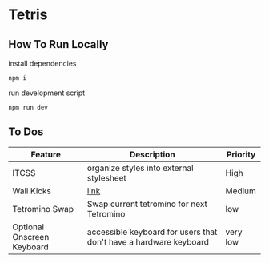 # Tetris
 

## How To Run Locally 

install dependencies 
```
npm i
```

run development script
```
npm run dev
```

## To Dos 

Feature | Description | Priority
--- | --- | ---
ITCSS | organize styles into external stylesheet | High
Wall Kicks | [link](https://tetris.fandom.com/wiki/Wall_kick) | Medium
Tetromino Swap | Swap current tetromino for next Tetromino | low
Optional Onscreen Keyboard | accessible keyboard for users that don't have a hardware keyboard | very low


